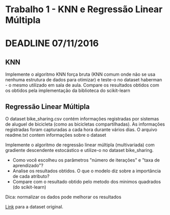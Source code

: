 # Trabalho 1 - KNN e Regressão Linear Múltipla

# DEADLINE 07/11/2016

## KNN 
  Implemente o algoritmo KNN força bruta (KNN comum onde não se usa nenhuma estrutura de dados para otimizar) e teste-o no dataset haberman - o mesmo utilizado em sala de aula. Compare os resultados obtidos com os obtidos pela implementação da biblioteca do scikit-learn 

## Regressão Linear Múltipla

  O dataset bike_sharing.csv contém informações registradas por sistemas de aluguel de bicicleta (como as bicicletas compartilhadas). As informações registradas foram capturadas a cada hora durante vários dias. O arquivo readme.txt contem informações sobre o dataset

  Implemente o algoritmo de regressão linear múltipla (multivariada) com gradiente descendente estocástico e utilize-o no dataset bike_sharing.

- Como você escolheu os parâmetros "número de iterações" e "taxa de aprendizado"? 
- Analise os resultados obtidos. O que o modelo diz sobre a importância de cada atributo?
- Compare com o resultado obtido pelo metodo dos minimos quadrados (do scikit-learn)

Dica: normalizar os dados pode melhorar os resultados

[Link](http://archive.ics.uci.edu/ml/datasets/Bike+Sharing+Dataset#) para a dataset original.
